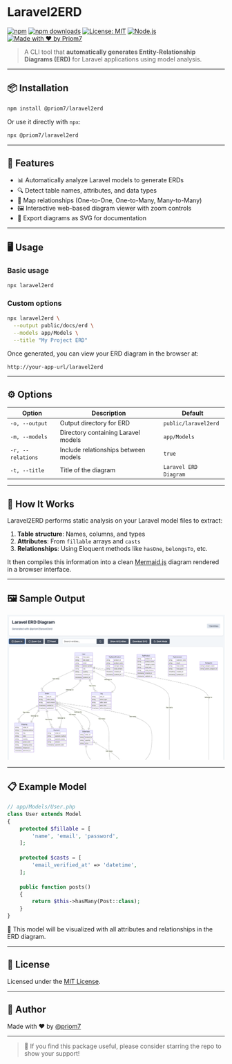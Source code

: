 
# Laravel2ERD

[![npm](https://img.shields.io/npm/v/@priom7/laravel2erd?color=blue)](https://www.npmjs.com/package/@priom7/laravel2erd)
[![npm downloads](https://img.shields.io/npm/dt/@priom7/laravel2erd?label=Downloads&color=green)](https://www.npmjs.com/package/@priom7/laravel2erd)
[![License: MIT](https://img.shields.io/badge/license-MIT-yellow.svg)](LICENSE)
[![Node.js](https://img.shields.io/badge/Node.js-%3E=14.0.0-brightgreen)](https://nodejs.org/)
[![Made with ❤️ by Priom7](https://img.shields.io/badge/Made%20with-%E2%9D%A4%EF%B8%8F%20by%20Priom7-blueviolet)](https://github.com/priom7)

> A CLI tool that **automatically generates Entity-Relationship Diagrams (ERD)** for Laravel applications using model analysis.

---

## 📦 Installation

```bash
npm install @priom7/laravel2erd
````

Or use it directly with `npx`:

```bash
npx @priom7/laravel2erd
```

---

## 🚀 Features

* 📊 Automatically analyze Laravel models to generate ERDs
* 🔍 Detect table names, attributes, and data types
* 🔄 Map relationships (One-to-One, One-to-Many, Many-to-Many)
* 🖼️ Interactive web-based diagram viewer with zoom controls
* 💾 Export diagrams as SVG for documentation

---

## 🖥️ Usage

### Basic usage

```bash
npx laravel2erd
```

### Custom options

```bash
npx laravel2erd \
  --output public/docs/erd \
  --models app/Models \
  --title "My Project ERD"
```

Once generated, you can view your ERD diagram in the browser at:

```
http://your-app-url/laravel2erd
```

---

## ⚙️ Options

| Option            | Description                          | Default               |
| ----------------- | ------------------------------------ | --------------------- |
| `-o, --output`    | Output directory for ERD             | `public/laravel2erd`  |
| `-m, --models`    | Directory containing Laravel models  | `app/Models`          |
| `-r, --relations` | Include relationships between models | `true`                |
| `-t, --title`     | Title of the diagram                 | `Laravel ERD Diagram` |

---

## 🧠 How It Works

Laravel2ERD performs static analysis on your Laravel model files to extract:

1. **Table structure**: Names, columns, and types
2. **Attributes**: From `fillable` arrays and `casts`
3. **Relationships**: Using Eloquent methods like `hasOne`, `belongsTo`, etc.

It then compiles this information into a clean [Mermaid.js](https://mermaid.js.org/) diagram rendered in a browser interface.

---

## 🖼️ Sample Output

<p align="center">
  <img src="https://github.com/Priom7/laravel2erd/blob/main/sample.png" alt="Laravel2ERD Sample Output" width="700">
</p>

---

## 📋 Example Model

```php
// app/Models/User.php
class User extends Model
{
    protected $fillable = [
        'name', 'email', 'password',
    ];
    
    protected $casts = [
        'email_verified_at' => 'datetime',
    ];
    
    public function posts()
    {
        return $this->hasMany(Post::class);
    }
}
```

🧩 This model will be visualized with all attributes and relationships in the ERD diagram.

---

## 📄 License

Licensed under the [MIT License](LICENSE).

---

## 👤 Author

Made with ❤️ by [@priom7](https://github.com/priom7)

---

> 🌟 If you find this package useful, please consider starring the repo to show your support!


